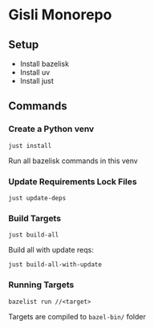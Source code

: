 # Gisli Monorepo

## Setup

- Install bazelisk
- Install uv
- Install just

## Commands

### Create a Python venv

`just install`

Run all bazelisk commands in this venv

### Update Requirements Lock Files

`just update-deps`

### Build Targets

`just build-all`

Build all with update reqs:

`just build-all-with-update`

### Running Targets

`bazelist run //<target>`

Targets are compiled to `bazel-bin/` folder